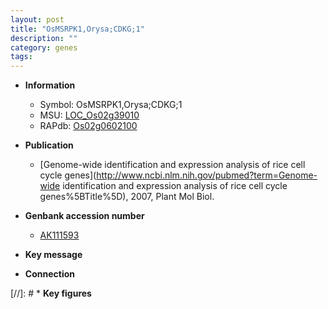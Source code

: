 ```yaml
---
layout: post
title: "OsMSRPK1,Orysa;CDKG;1"
description: ""
category: genes
tags: 
---
```


* **Information**  
    + Symbol: OsMSRPK1,Orysa;CDKG;1  
    + MSU: [LOC_Os02g39010](http://rice.uga.edu/cgi-bin/ORF_infopage.cgi?orf=LOC_Os02g39010)  
    + RAPdb: [Os02g0602100](https://rapdb.dna.affrc.go.jp/locus/?name=Os02g0602100)  

* **Publication**  
    + [Genome-wide identification and expression analysis of rice cell cycle genes](http://www.ncbi.nlm.nih.gov/pubmed?term=Genome-wide identification and expression analysis of rice cell cycle genes%5BTitle%5D), 2007, Plant Mol Biol.

* **Genbank accession number**  
    + [AK111593](http://www.ncbi.nlm.nih.gov/nuccore/AK111593)

* **Key message**  

* **Connection**  

[//]: # * **Key figures**  


